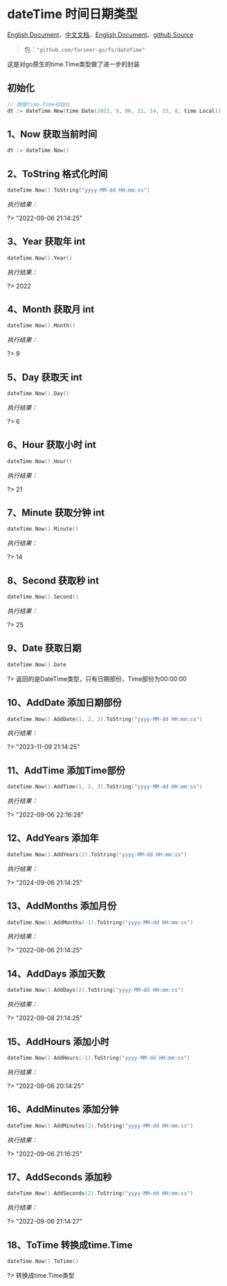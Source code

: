 # dateTime 时间日期类型
[English Document](https://farseer-go.gitee.io/en-us/)、[中文文档](https://farseer-go.gitee.io/)、[English Document](https://farseer-go.github.io/doc/en-us/)、[github Source](https://github.com/farseer-go/fs)
> 包：`"github.com/farseer-go/fs/dateTime"`

这是对go原生的time.Time类型做了进一步的封装

## 初始化
```go
// 根据time.Time初始化
dt := dateTime.New(time.Date(2022, 9, 06, 21, 14, 25, 0, time.Local))
```

## 1、Now 获取当前时间
```go
dt := dateTime.Now()
```

## 2、ToString 格式化时间
```go
dateTime.Now().ToString("yyyy-MM-dd HH:mm:ss")
```
_执行结果：_

?> "2022-09-06 21:14:25"

## 3、Year 获取年 int
```go
dateTime.Now().Year()
```
_执行结果：_

?> 2022

## 4、Month 获取月 int
```go
dateTime.Now().Month()
```
_执行结果：_

?> 9

## 5、Day 获取天 int
```go
dateTime.Now().Day()
```
_执行结果：_

?> 6

## 6、Hour 获取小时 int
```go
dateTime.Now().Hour()
```
_执行结果：_

?> 21

## 7、Minute 获取分钟 int
```go
dateTime.Now().Minute()
```
_执行结果：_

?> 14

## 8、Second 获取秒 int
```go
dateTime.Now().Second()
```
_执行结果：_

?> 25

## 9、Date 获取日期
```go
dateTime.Now().Date
```

?> 返回的是DateTime类型，只有日期部份，Time部份为00:00:00

## 10、AddDate 添加日期部份
```go
dateTime.Now().AddDate(1, 2, 3).ToString("yyyy-MM-dd HH:mm:ss")
```
_执行结果：_

?> "2023-11-09 21:14:25"

## 11、AddTime 添加Time部份
```go
dateTime.Now().AddTime(1, 2, 3).ToString("yyyy-MM-dd HH:mm:ss")
```
_执行结果：_

?> "2022-09-06 22:16:28"

## 12、AddYears 添加年
```go
dateTime.Now().AddYears(2).ToString("yyyy-MM-dd HH:mm:ss")
```
_执行结果：_

?> "2024-09-06 21:14:25"

## 13、AddMonths 添加月份
```go
dateTime.Now().AddMonths(-1).ToString("yyyy-MM-dd HH:mm:ss")
```
_执行结果：_

?> "2022-08-06 21:14:25"

## 14、AddDays 添加天数
```go
dateTime.Now().AddDays(2).ToString("yyyy-MM-dd HH:mm:ss")
```
_执行结果：_

?> "2022-09-08 21:14:25"

## 15、AddHours 添加小时
```go
dateTime.Now().AddHours(-1).ToString("yyyy-MM-dd HH:mm:ss")
```
_执行结果：_

?> "2022-09-06 20:14:25"

## 16、AddMinutes 添加分钟
```go
dateTime.Now().AddMinutes(2).ToString("yyyy-MM-dd HH:mm:ss")
```
_执行结果：_

?> "2022-09-06 21:16:25"

## 17、AddSeconds 添加秒
```go
dateTime.Now().AddSeconds(2).ToString("yyyy-MM-dd HH:mm:ss")
```
_执行结果：_

?> "2022-09-06 21:14:27"

## 18、ToTime  转换成time.Time
```go
dateTime.Now().ToTime()
```

?> 转换成time.Time类型